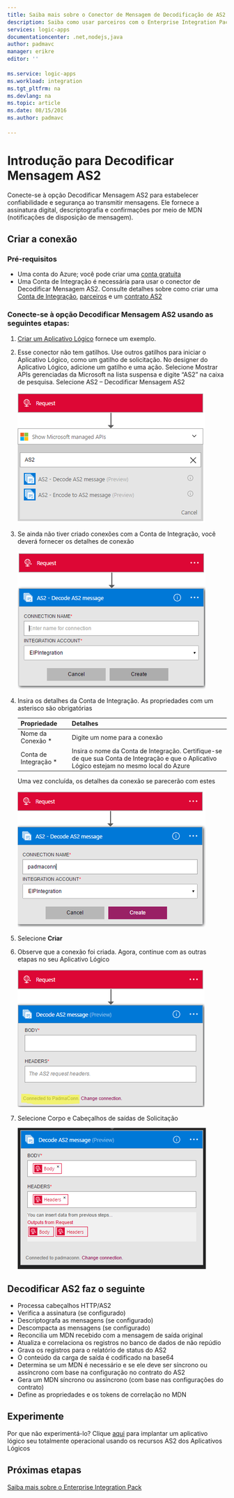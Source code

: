 ```yaml
---
title: Saiba mais sobre o Conector de Mensagem de Decodificação de AS2 do Enterprise Integration Pack | Microsoft Docs
description: Saiba como usar parceiros com o Enterprise Integration Pack e aplicativos Lógicos
services: logic-apps
documentationcenter: .net,nodejs,java
author: padmavc
manager: erikre
editor: ''

ms.service: logic-apps
ms.workload: integration
ms.tgt_pltfrm: na
ms.devlang: na
ms.topic: article
ms.date: 08/15/2016
ms.author: padmavc

---
```

# Introdução para Decodificar Mensagem AS2
Conecte-se à opção Decodificar Mensagem AS2 para estabelecer confiabilidade e segurança ao transmitir mensagens. Ele fornece a assinatura digital, descriptografia e confirmações por meio de MDN (notificações de disposição de mensagem).

## Criar a conexão
### Pré-requisitos
* Uma conta do Azure; você pode criar uma [conta gratuita](https://azure.microsoft.com/free)
* Uma Conta de Integração é necessária para usar o conector de Decodificar Mensagem AS2. Consulte detalhes sobre como criar uma [Conta de Integração](app-service-logic-enterprise-integration-create-integration-account.md), [parceiros](app-service-logic-enterprise-integration-partners.md) e um [contrato AS2](app-service-logic-enterprise-integration-as2.md)

### Conecte-se à opção Decodificar Mensagem AS2 usando as seguintes etapas:
1. [Criar um Aplicativo Lógico](app-service-logic-create-a-logic-app.md) fornece um exemplo.
2. Esse conector não tem gatilhos. Use outros gatilhos para iniciar o Aplicativo Lógico, como um gatilho de solicitação. No designer do Aplicativo Lógico, adicione um gatilho e uma ação. Selecione Mostrar APIs gerenciadas da Microsoft na lista suspensa e digite “AS2” na caixa de pesquisa. Selecione AS2 – Decodificar Mensagem AS2
   
    ![Pesquisar AS2](./media/app-service-logic-enterprise-integration-AS2connector/as2decodeimage1.png)
3. Se ainda não tiver criado conexões com a Conta de Integração, você deverá fornecer os detalhes de conexão
   
    ![Criar conexão de integração](./media/app-service-logic-enterprise-integration-AS2connector/as2decodeimage2.png)
4. Insira os detalhes da Conta de Integração. As propriedades com um asterisco são obrigatórias
   
   | Propriedade | Detalhes |
   | --- | --- |
   | Nome da Conexão * |Digite um nome para a conexão |
   | Conta de Integração * |Insira o nome da Conta de Integração. Certifique-se de que sua Conta de Integração e que o Aplicativo Lógico estejam no mesmo local do Azure |
   
      Uma vez concluída, os detalhes da conexão se parecerão com estes
   
      ![conexão de integração](./media/app-service-logic-enterprise-integration-AS2connector/as2decodeimage3.png)
5. Selecione **Criar**
6. Observe que a conexão foi criada. Agora, continue com as outras etapas no seu Aplicativo Lógico
   
    ![conexão de integração criada](./media/app-service-logic-enterprise-integration-AS2connector/as2decodeimage4.png)
7. Selecione Corpo e Cabeçalhos de saídas de Solicitação
   
    ![fornecer campos obrigatórios](./media/app-service-logic-enterprise-integration-AS2connector/as2decodeimage5.png)

## Decodificar AS2 faz o seguinte
* Processa cabeçalhos HTTP/AS2
* Verifica a assinatura (se configurado)
* Descriptografa as mensagens (se configurado)
* Descompacta as mensagens (se configurado)
* Reconcilia um MDN recebido com a mensagem de saída original
* Atualiza e correlaciona os registros no banco de dados de não repúdio
* Grava os registros para o relatório de status do AS2
* O conteúdo da carga de saída é codificado na base64
* Determina se um MDN é necessário e se ele deve ser síncrono ou assíncrono com base na configuração no contrato do AS2
* Gera um MDN síncrono ou assíncrono (com base nas configurações do contrato)
* Define as propriedades e os tokens de correlação no MDN

## Experimente
Por que não experimentá-lo? Clique [aqui](https://azure.microsoft.com/documentation/templates/201-logic-app-as2-send-receive/) para implantar um aplicativo lógico seu totalmente operacional usando os recursos AS2 dos Aplicativos Lógicos

## Próximas etapas
[Saiba mais sobre o Enterprise Integration Pack](app-service-logic-enterprise-integration-overview.md "Saiba mais sobre o Enterprise Integration Pack")

<!---HONumber=AcomDC_0914_2016-->